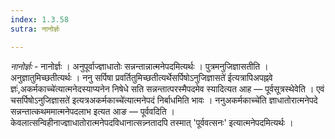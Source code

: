 ```yaml
---
index: 1.3.58
sutra: नानोर्ज्ञः

---
```

_नानोर्ज्ञः_ - नानोर्ज्ञः । अनुपूर्वाज्ज्ञाधातोः सन्नन्तान्नात्मनेपदमित्यर्थः । पुत्रमनुजिज्ञासतीति । अनुज्ञातुमिच्छतीत्यर्थः । ननु सर्पिषा प्रवर्तितुमिच्छतीत्यर्थेसर्पिषोऽनुजिज्ञासते॑ ईत्यत्रापिअपह्नवे ज्ञः॑,अकर्मकाच्चे॑त्यात्मनेदस्याप्यनेन निषेधे सति सन्नन्तात्परस्मैपदमेव स्यादित्यत आह —  पूर्वसूत्रस्थेवेति । एवं चसर्पिषोऽनुजिज्ञासते॑ इत्यत्रअकर्मकाच्चे॑त्यात्मनेपदं निर्बाधमिति भावः । ननुअकर्मकाच्चे॑ति ज्ञाधातोरात्मनेपदे सन्नन्तात्कथममात्मनेपदलाभ इत्यत आङ —  पूर्ववदिति । केवलात्सन्विहीनाज्ज्ञाधातोरात्मनेपदविधानात्सन्न्नतादपि तस्मात् 'पूर्ववत्सनः' इत्यात्मनेपदमित्यर्थः ।